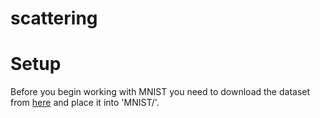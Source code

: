 # scattering

# Setup
Before you begin working with MNIST you need to download the dataset from 
[here](http://yann.lecun.com/exdb/mnist/) and place it into 'MNIST/'.
